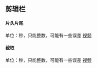 
## 剪辑栏

#### 片头片尾
单位：秒，只能整数，可能有一些误差
[视频](https://www.bilibili.com/video/BV1QK4y1h7z2/)

#### 截取
单位：秒，只能整数，可能有一些误差
[视频](https://www.bilibili.com/video/BV1Rp4y1r7Pw/)